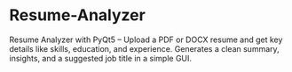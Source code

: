 # Resume-Analyzer
Resume Analyzer with PyQt5 – Upload a PDF or DOCX resume and get key details like skills, education, and experience. Generates a clean summary, insights, and a suggested job title in a simple GUI.
